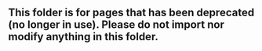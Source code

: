 ## This folder is for pages that has been deprecated (no longer in use). Please do not import nor modify anything in this folder.